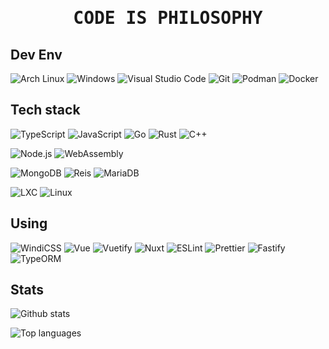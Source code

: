 <div align="center">
  <h1><pre>CODE IS PHILOSOPHY</pre></h1>
</div>

## Dev Env
![Arch Linux](https://img.shields.io/badge/-Arch%20Linux-1793D1?style=flat-square&logo=archlinux&logoColor=white)
![Windows](https://img.shields.io/badge/-Windows-0078D6?style=flat-square&logo=windows&logoColor=white)
![Visual Studio Code](https://img.shields.io/badge/-Visual_Studio_Code-007ACC?style=flat-square&logo=visual-studio-code&logoColor=white)
![Git](https://img.shields.io/badge/-Git-F05032?style=flat-square&logo=git&logoColor=white)
![Podman](https://img.shields.io/badge/-Podman-892CA0?style=flat-square&logo=podman&logoColor=white)
![Docker](https://img.shields.io/badge/-Docker-2496ed?style=flat-square&logo=docker&logoColor=white)

## Tech stack
![TypeScript](https://img.shields.io/badge/-TypeScript-007ACC?style=flat-square&logo=typescript&logoColor=white)
![JavaScript](https://img.shields.io/badge/-JavaScript-F4D500?style=flat-square&logo=javascript&logoColor=white)
![Go](https://img.shields.io/badge/-Go-00ADD8?style=flat-square&logo=go&logoColor=white)
![Rust](https://img.shields.io/badge/-Rust-000000?style=flat-square&logo=rust&logoColor=white)
![C++](https://img.shields.io/badge/-C++-00599C?style=flat-square&logo=cplusplus&logoColor=white)


![Node.js](https://img.shields.io/badge/-Node.JS-8CC03E?style=flat-square&logo=node.js&logoColor=white)
![WebAssembly](https://img.shields.io/badge/-WebAssembly-654FF0?style=flat-square&logo=webassembly&logoColor=white)

![MongoDB](https://img.shields.io/badge/-MongoDB-47A248?style=flat-square&logo=mongodb&logoColor=white)
![Reis](https://img.shields.io/badge/-Redis-DC382D?style=flat-square&logo=redis&logoColor=white)
![MariaDB](https://img.shields.io/badge/-MariaDB-003545?style=flat-square&logo=mariadb&logoColor=white)

![LXC](https://img.shields.io/badge/-Linux%20Containers-333333?style=flat-square&logo=linuxcontainers&logoColor=white)
![Linux](https://img.shields.io/badge/-Linux-FCC624?style=flat-square&logo=linux&logoColor=white)

## Using
![WindiCSS](https://img.shields.io/badge/-WindiCSS-26B7A4?style=flat-square&logo=tailwind-css&logoColor=white)
![Vue](https://img.shields.io/badge/-Vue.js-4FC08D?style=flat-square&logo=vue.js&logoColor=white)
![Vuetify](https://img.shields.io/badge/-Vuetify-1867C0?style=flat-square&logo=vuetify&logoColor=white)
![Nuxt](https://img.shields.io/badge/-Nuxt.js-00C58E?style=flat-square&logo=nuxt.js&logoColor=white)
![ESLint](https://img.shields.io/badge/-ESLint-4B32C3?style=flat-square&logo=eslint&logoColor=white)
![Prettier](https://img.shields.io/badge/-Prettier-F7B93E?style=flat-square&logo=prettier&logoColor=white)
![Fastify](https://img.shields.io/badge/-Fastify-000000?style=flat-square&logo=fastify&logoColor=white)
![TypeORM](https://img.shields.io/badge/-TypeORM-007ACC?style=flat-square&logo=typescript&logoColor=white)

## Stats
![Github stats](https://github-readme-stats.vercel.app/api?username=thezzisu&show_icons=true)

![Top languages](https://github-readme-stats.vercel.app/api/top-langs/?username=thezzisu)
